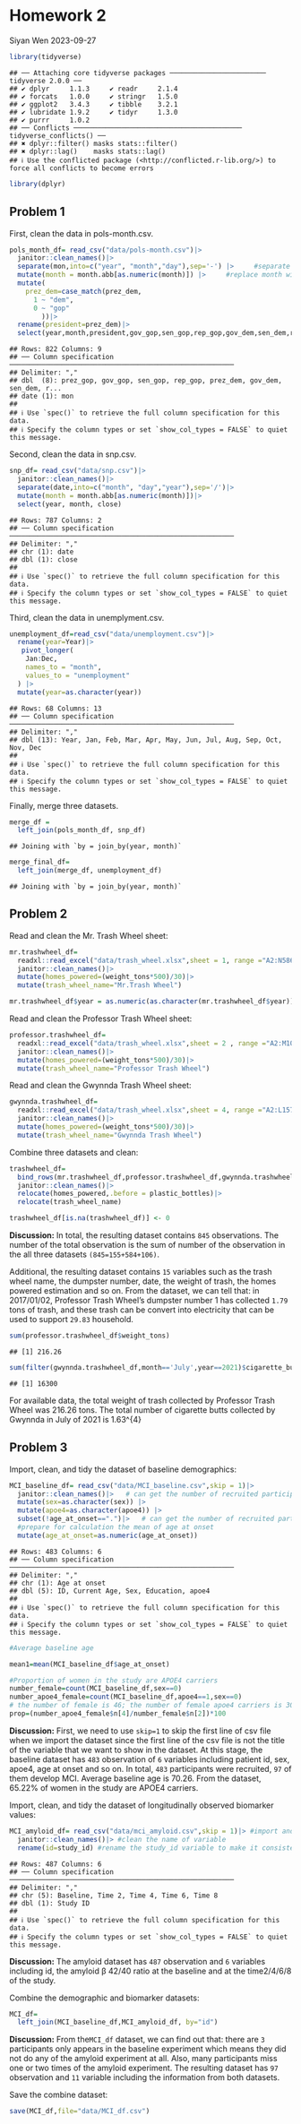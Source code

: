 Homework 2
================
Siyan Wen
2023-09-27

``` r
library(tidyverse)
```

    ## ── Attaching core tidyverse packages ──────────────────────── tidyverse 2.0.0 ──
    ## ✔ dplyr     1.1.3     ✔ readr     2.1.4
    ## ✔ forcats   1.0.0     ✔ stringr   1.5.0
    ## ✔ ggplot2   3.4.3     ✔ tibble    3.2.1
    ## ✔ lubridate 1.9.2     ✔ tidyr     1.3.0
    ## ✔ purrr     1.0.2     
    ## ── Conflicts ────────────────────────────────────────── tidyverse_conflicts() ──
    ## ✖ dplyr::filter() masks stats::filter()
    ## ✖ dplyr::lag()    masks stats::lag()
    ## ℹ Use the conflicted package (<http://conflicted.r-lib.org/>) to force all conflicts to become errors

``` r
library(dplyr)
```

## Problem 1

First, clean the data in pols-month.csv.

``` r
pols_month_df= read_csv("data/pols-month.csv")|> 
  janitor::clean_names()|>
  separate(mon,into=c("year", "month","day"),sep='-') |>     #separate by"-"
  mutate(month = month.abb[as.numeric(month)]) |>     #replace month with name
  mutate(
    prez_dem=case_match(prez_dem,
      1 ~ "dem",
      0 ~ "gop"
        ))|>
  rename(president=prez_dem)|>
  select(year,month,president,gov_gop,sen_gop,rep_gop,gov_dem,sen_dem,rep_dem)
```

    ## Rows: 822 Columns: 9
    ## ── Column specification ────────────────────────────────────────────────────────
    ## Delimiter: ","
    ## dbl  (8): prez_gop, gov_gop, sen_gop, rep_gop, prez_dem, gov_dem, sen_dem, r...
    ## date (1): mon
    ## 
    ## ℹ Use `spec()` to retrieve the full column specification for this data.
    ## ℹ Specify the column types or set `show_col_types = FALSE` to quiet this message.

Second, clean the data in snp.csv.

``` r
snp_df= read_csv("data/snp.csv")|>
  janitor::clean_names()|>
  separate(date,into=c("month", "day","year"),sep='/')|>
  mutate(month = month.abb[as.numeric(month)])|>
  select(year, month, close) 
```

    ## Rows: 787 Columns: 2
    ## ── Column specification ────────────────────────────────────────────────────────
    ## Delimiter: ","
    ## chr (1): date
    ## dbl (1): close
    ## 
    ## ℹ Use `spec()` to retrieve the full column specification for this data.
    ## ℹ Specify the column types or set `show_col_types = FALSE` to quiet this message.

Third, clean the data in unemplyment.csv.

``` r
unemployment_df=read_csv("data/unemployment.csv")|>
  rename(year=Year)|>
   pivot_longer(
    Jan:Dec, 
    names_to = "month",
    values_to = "unemployment"
  ) |>
  mutate(year=as.character(year))
```

    ## Rows: 68 Columns: 13
    ## ── Column specification ────────────────────────────────────────────────────────
    ## Delimiter: ","
    ## dbl (13): Year, Jan, Feb, Mar, Apr, May, Jun, Jul, Aug, Sep, Oct, Nov, Dec
    ## 
    ## ℹ Use `spec()` to retrieve the full column specification for this data.
    ## ℹ Specify the column types or set `show_col_types = FALSE` to quiet this message.

Finally, merge three datasets.

``` r
merge_df = 
  left_join(pols_month_df, snp_df)
```

    ## Joining with `by = join_by(year, month)`

``` r
merge_final_df=
  left_join(merge_df, unemployment_df)
```

    ## Joining with `by = join_by(year, month)`

## Problem 2

Read and clean the Mr. Trash Wheel sheet:

``` r
mr.trashwheel_df=
  readxl::read_excel("data/trash_wheel.xlsx",sheet = 1, range ="A2:N586")|>
  janitor::clean_names()|>
  mutate(homes_powered=(weight_tons*500)/30)|>
  mutate(trash_wheel_name="Mr.Trash Wheel")

mr.trashwheel_df$year = as.numeric(as.character(mr.trashwheel_df$year))
```

Read and clean the Professor Trash Wheel sheet:

``` r
professor.trashwheel_df=
  readxl::read_excel("data/trash_wheel.xlsx",sheet = 2 , range ="A2:M108")|>
  janitor::clean_names()|>
  mutate(homes_powered=(weight_tons*500)/30)|>
  mutate(trash_wheel_name="Professor Trash Wheel")
```

Read and clean the Gwynnda Trash Wheel sheet:

``` r
gwynnda.trashwheel_df=
  readxl::read_excel("data/trash_wheel.xlsx",sheet = 4, range ="A2:L157")|>
  janitor::clean_names()|>
  mutate(homes_powered=(weight_tons*500)/30)|>
  mutate(trash_wheel_name="Gwynnda Trash Wheel")
```

Combine three datasets and clean:

``` r
trashwheel_df=
  bind_rows(mr.trashwheel_df,professor.trashwheel_df,gwynnda.trashwheel_df)|>
  janitor::clean_names()|>
  relocate(homes_powered,.before = plastic_bottles)|>
  relocate(trash_wheel_name)

trashwheel_df[is.na(trashwheel_df)] <- 0
```

**Discussion:** In total, the resulting dataset contains `845`
observations. The number of the total observation is the sum of number
of the observation in the all three datasets `(845=155+584+106)`.

Additional, the resulting dataset contains `15` variables such as the
trash wheel name, the dumpster number, date, the weight of trash, the
homes powered estimation and so on. From the dataset, we can tell that:
in 2017/01/02, Professor Trash Wheel’s dumpster number 1 has collected
`1.79` tons of trash, and these trash can be convert into electricity
that can be used to support `29.83` household.

``` r
sum(professor.trashwheel_df$weight_tons)
```

    ## [1] 216.26

``` r
sum(filter(gwynnda.trashwheel_df,month=='July',year==2021)$cigarette_butts)
```

    ## [1] 16300

For available data, the total weight of trash collected by Professor
Trash Wheel was 216.26 tons. The total number of cigarette butts
collected by Gwynnda in July of 2021 is 1.63^{4}

## Problem 3

Import, clean, and tidy the dataset of baseline demographics:

``` r
MCI_baseline_df= read_csv("data/MCI_baseline.csv",skip = 1)|> 
  janitor::clean_names()|>   # can get the number of recruited participants
  mutate(sex=as.character(sex)) |>
  mutate(apoe4=as.character(apoe4)) |>
  subset(!age_at_onset==".")|>   # can get the number of recruited participants that develop MCI
  #prepare for calculation the mean of age at onset
  mutate(age_at_onset=as.numeric(age_at_onset))
```

    ## Rows: 483 Columns: 6
    ## ── Column specification ────────────────────────────────────────────────────────
    ## Delimiter: ","
    ## chr (1): Age at onset
    ## dbl (5): ID, Current Age, Sex, Education, apoe4
    ## 
    ## ℹ Use `spec()` to retrieve the full column specification for this data.
    ## ℹ Specify the column types or set `show_col_types = FALSE` to quiet this message.

``` r
#Average baseline age

mean1=mean(MCI_baseline_df$age_at_onset)

#Proportion of women in the study are APOE4 carriers
number_female=count(MCI_baseline_df,sex==0)
number_apoe4_female=count(MCI_baseline_df,apoe4==1,sex==0)
# the number of female is 46; the number of female apoe4 carriers is 30.
prop=(number_apoe4_female$n[4]/number_female$n[2])*100
```

**Discussion:** First, we need to use `skip=1` to skip the first line of
csv file when we import the dataset since the first line of the csv file
is not the title of the variable that we want to show in the dataset. At
this stage, the baseline dataset has `483` observation of `6` variables
including patient id, sex, apoe4, age at onset and so on. In total,
`483` participants were recruited, `97` of them develop MCI. Average
baseline age is 70.26. From the dataset, 65.22% of women in the study
are APOE4 carriers.

Import, clean, and tidy the dataset of longitudinally observed biomarker
values:

``` r
MCI_amyloid_df= read_csv("data/mci_amyloid.csv",skip = 1)|> #import and skip the first line of dataset
  janitor::clean_names()|> #clean the name of variable
  rename(id=study_id) #rename the study_id variable to make it consistent with previous dataset
```

    ## Rows: 487 Columns: 6
    ## ── Column specification ────────────────────────────────────────────────────────
    ## Delimiter: ","
    ## chr (5): Baseline, Time 2, Time 4, Time 6, Time 8
    ## dbl (1): Study ID
    ## 
    ## ℹ Use `spec()` to retrieve the full column specification for this data.
    ## ℹ Specify the column types or set `show_col_types = FALSE` to quiet this message.

**Discussion:** The amyloid dataset has `487` observation and `6`
variables including id, the amyloid β 42/40 ratio at the baseline and at
the time2/4/6/8 of the study.

Combine the demographic and biomarker datasets:

``` r
MCI_df=
  left_join(MCI_baseline_df,MCI_amyloid_df, by="id")
```

**Discussion:** From the`MCI_df` dataset, we can find out that: there
are `3` participants only appears in the baseline experiment which means
they did not do any of the amyloid experiment at all. Also, many
participants miss one or two times of the amyloid experiment. The
resulting dataset has `97` observation and `11` variable including the
information from both datasets.

Save the combine dataset:

``` r
save(MCI_df,file="data/MCI_df.csv")
```
